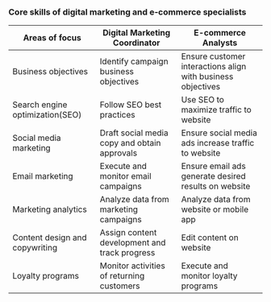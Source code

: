 ### Core skills of digital marketing and e-commerce specialists

| Areas of focus   | Digital Marketing Coordinator | E-commerce Analysts | 
| ---------------- | ----------------------------- | ------------------- |
| Business objectives  | Identify campaign business objectives    | Ensure customer interactions align with business objectives |
| Search engine optimization(SEO) | Follow SEO best practices     | Use SEO to maximize traffic to website |
| Social media marketing    | Draft social media copy and obtain approvals    | Ensure social media ads increase traffic to website |
| Email marketing | Execute and monitor email campaigns | Ensure email ads generate desired results on website|
| Marketing analytics | Analyze data from marketing campaigns | Analyze data from website or mobile app |
| Content design and copywriting | Assign content development and track progress | Edit content on website|
| Loyalty programs | Monitor activities of returning customers | Execute and monitor loyalty programs|
 